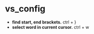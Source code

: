 # vs_config

- **find start, end brackets.** ctrl + }
- **select word in current cursor.** ctrl + w

